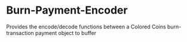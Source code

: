 # Burn-Payment-Encoder
Provides the encode/decode functions between a Colored Coins burn-transaction payment object to buffer
